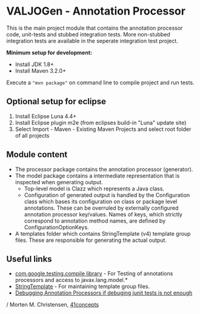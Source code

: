 <a name="jumbotron-start"/>

# VALJOGen - Annotation Processor

This is the main project module that contains the annotation processor code, unit-tests and stubbed integration tests. More non-stubbed integration tests are available in the seperate integration test project.

**Minimum setup for development:**

- Install JDK 1.8+
- Install Maven 3.2.0+

Execute a `"mvn package"` on command line to compile project and run tests.

<a name="jumbotron-end"/>

## Optional setup for eclipse

1. Install Eclipse Luna 4.4+
2. Install Eclipse plugin m2e (from eclipses build-in "Luna" update site)
3. Select Import - Maven - Existing Maven Projects and select root folder of all projects

## Module content

- The processor package contains the annotation processor (generator).
- The model package contains a intermediate representation that is inspected when generating output.
  - Top-level model is Clazz which represents a Java class.
  - Configuration of generated output is handled by the Configuration class which bases its configuration on class or package level annotations. These
    can be overruled by externally configured annotation processor key/values. Names of keys, which strictly correspond to annotation method names, are
    defined by ConfigurationOptionKeys.
- A templates folder which contains StringTemplate (v4) template group files. These are responsible for generating the actual output.

## Useful links

- [com.google.testing.compile library](https://github.com/google/compile-testing) - For Testing of annotations processors and access to javax.lang.model.*
- [StringTemplate](http://theantlrguy.atlassian.net/wiki/display/ST4/StringTemplate+4+Documentation) - For maintaining template group files.
- [Debugging Annotation Processors if debuging junit tests is not enough](http://www.pingtimeout.fr/2012/10/debugging-annotation-processor-in-every.html)

/ Morten M. Christensen, [41concepts](http://www.41concepts.com)